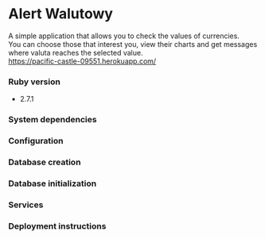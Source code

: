# Alert Walutowy

A simple application that allows you to check the values of currencies. </br>
You can choose those that interest you, view their charts and get messages where valuta reaches the selected value.</br>
https://pacific-castle-09551.herokuapp.com/


### Ruby version
  * 2.7.1
### System dependencies

### Configuration

### Database creation

### Database initialization

### Services

### Deployment instructions
